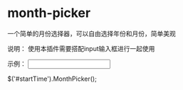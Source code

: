 # month-picker
一个简单的月份选择器，可以自由选择年份和月份，简单美观

说明：
使用本插件需要搭配input输入框进行一起使用

示例：
<input type="text" id="startTime" value="" />

$('#startTime').MonthPicker();
